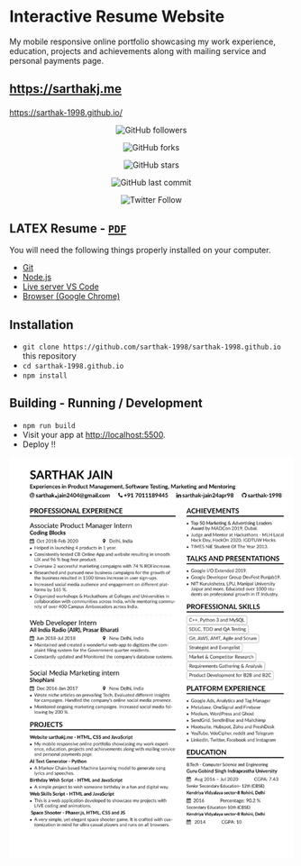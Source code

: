 # Interactive Resume Website

My mobile responsive online portfolio showcasing my work experience, education, projects and achievements along with mailing service and personal payments page. 

<p align= "center" >

## **https://sarthakj.me** </p>

https://sarthak-1998.github.io/



<div align = "center">
  
  
  ![GitHub followers](https://img.shields.io/github/followers/sarthak-1998?label=Follow&style=social)

  ![GitHub forks](https://img.shields.io/github/forks/sarthak-1998/sarthak-1998.github.io?label=Fork&style=social)

  ![GitHub stars](https://img.shields.io/github/stars/sarthak-1998/sarthak-1998.github.io?style=social)

  ![GitHub last commit](https://img.shields.io/github/last-commit/sarthak-1998/sarthak-1998.github.io)

  ![Twitter Follow](https://img.shields.io/twitter/follow/sarcastic_sark?style=social)



</div>


<p align= "center" >

## LATEX Resume -  [`PDF`](https://www.sarthakj.me/assets/Sarthak_Resume.pdf)

</p>



You will need the following things properly installed on your computer.

* [Git](https://git-scm.com/)
* [Node.js](https://nodejs.org/)
* [Live server VS Code](https://marketplace.visualstudio.com/items?itemName=ritwickdey.LiveServer/)
* [ Browser (Google Chrome) ](https://google.com/chrome/)


## Installation

* `git clone https://github.com/sarthak-1998/sarthak-1998.github.io` this repository
* `cd sarthak-1998.github.io`
* `npm install`


## Building -  Running / Development

* `npm run build` 
* Visit your app at [http://localhost:5500](http://localhost:5500).
* Deploy !!




![Latex Resume](assets/Sarthak_Resume.jpg?raw=true "Title")

